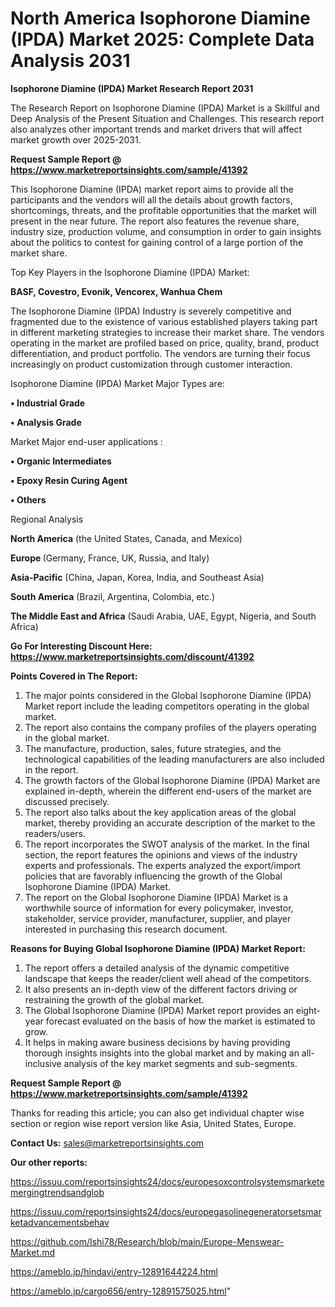 # North America Isophorone Diamine (IPDA) Market 2025: Complete Data Analysis 2031

<strong>Isophorone Diamine (IPDA) Market Research Report 2031</strong>

The Research Report on Isophorone Diamine (IPDA) Market is a Skillful and Deep Analysis of the Present Situation and Challenges. This research report also analyzes other important trends and market drivers that will affect market growth over 2025-2031.

<strong>Request Sample Report @ <a href=https://www.marketreportsinsights.com/sample/41392>https://www.marketreportsinsights.com/sample/41392</a></strong>

This Isophorone Diamine (IPDA) market report aims to provide all the participants and the vendors will all the details about growth factors, shortcomings, threats, and the profitable opportunities that the market will present in the near future. The report also features the revenue share, industry size, production volume, and consumption in order to gain insights about the politics to contest for gaining control of a large portion of the market share.

Top Key Players in the Isophorone Diamine (IPDA) Market:

<strong>BASF, Covestro, Evonik, Vencorex, Wanhua Chem</strong>

The Isophorone Diamine (IPDA) Industry is severely competitive and fragmented due to the existence of various established players taking part in different marketing strategies to increase their market share. The vendors operating in the market are profiled based on price, quality, brand, product differentiation, and product portfolio. The vendors are turning their focus increasingly on product customization through customer interaction.

Isophorone Diamine (IPDA) Market Major Types are:

<strong>•  Industrial Grade

•  Analysis Grade</strong>

Market Major end-user applications :

<strong>•  Organic Intermediates

•  Epoxy Resin Curing Agent

•  Others</strong>

Regional Analysis

</u><strong><b>North America</b></strong> (the United States, Canada, and Mexico)

<strong><b>Europe </b></strong>(Germany, France, UK, Russia, and Italy)

<strong><b>Asia-Pacific</b></strong> (China, Japan, Korea, India, and Southeast Asia)

<strong><b>South America</b></strong> (Brazil, Argentina, Colombia, etc.)

<strong><b>The Middle East and Africa</b></strong> (Saudi Arabia, UAE, Egypt, Nigeria, and South Africa)

<strong>Go For Interesting Discount Here: <a href=https://www.marketreportsinsights.com/discount/41392>https://www.marketreportsinsights.com/discount/41392</a></strong>

<strong>Points Covered in The Report:</strong>
<ol>
  <li>The major points considered in the Global Isophorone Diamine (IPDA) Market report include the leading competitors operating in the global market.</li>
  <li>The report also contains the company profiles of the players operating in the global market.</li>
  <li>The manufacture, production, sales, future strategies, and the technological capabilities of the leading manufacturers are also included in the report.</li>
  <li>The growth factors of the Global Isophorone Diamine (IPDA) Market are explained in-depth, wherein the different end-users of the market are discussed precisely.</li>
  <li>The report also talks about the key application areas of the global market, thereby providing an accurate description of the market to the readers/users.</li>
  <li>The report incorporates the SWOT analysis of the market. In the final section, the report features the opinions and views of the industry experts and professionals. The experts analyzed the export/import policies that are favorably influencing the growth of the Global Isophorone Diamine (IPDA) Market.</li>
  <li>The report on the Global Isophorone Diamine (IPDA) Market is a worthwhile source of information for every policymaker, investor, stakeholder, service provider, manufacturer, supplier, and player interested in purchasing this research document.</li>
</ol>
<strong>Reasons for Buying Global Isophorone Diamine (IPDA) Market Report:</strong>

<ol>
  <li>The report offers a detailed analysis of the dynamic competitive landscape that keeps the reader/client well ahead of the competitors.</li>
  <li>It also presents an in-depth view of the different factors driving or restraining the growth of the global market.</li>
  <li>The Global Isophorone Diamine (IPDA) Market report provides an eight-year forecast evaluated on the basis of how the market is estimated to grow.</li>
  <li>It helps in making aware business decisions by having providing thorough insights insights into the global market and by making an all-inclusive analysis of the key market segments and sub-segments.</li>
</ol>
<strong>Request Sample Report @ <a href=https://www.marketreportsinsights.com/sample/41392>https://www.marketreportsinsights.com/sample/41392</a></strong>


Thanks for reading this article; you can also get individual chapter wise section or region wise report version like Asia, United States, Europe.

<strong>Contact Us:</strong>
sales@marketreportsinsights.com

<strong>Our other reports:</strong>

<a href=https://issuu.com/reportsinsights24/docs/europesoxcontrolsystemsmarketemergingtrendsandglob>https://issuu.com/reportsinsights24/docs/europesoxcontrolsystemsmarketemergingtrendsandglob</a>

<a href=https://issuu.com/reportsinsights24/docs/europegasolinegeneratorsetsmarketadvancementsbehav>https://issuu.com/reportsinsights24/docs/europegasolinegeneratorsetsmarketadvancementsbehav</a>

<a href=https://github.com/Ishi78/Research/blob/main/Europe-Menswear-Market.md>https://github.com/Ishi78/Research/blob/main/Europe-Menswear-Market.md</a>

<a href=https://ameblo.jp/hindavi/entry-12891644224.html>https://ameblo.jp/hindavi/entry-12891644224.html</a>

<a href=https://ameblo.jp/cargo656/entry-12891575025.html>https://ameblo.jp/cargo656/entry-12891575025.html</a>"
